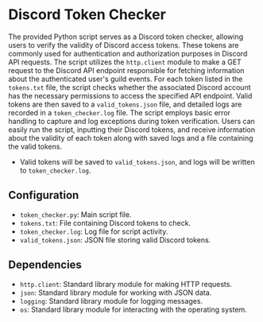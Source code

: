 # Discord Token Checker

The provided Python script serves as a Discord token checker, allowing users to verify the validity of Discord access tokens. These tokens are commonly used for authentication and authorization purposes in Discord API requests. The script utilizes the `http.client` module to make a GET request to the Discord API endpoint responsible for fetching information about the authenticated user's guild events. For each token listed in the `tokens.txt` file, the script checks whether the associated Discord account has the necessary permissions to access the specified API endpoint. Valid tokens are then saved to a `valid_tokens.json` file, and detailed logs are recorded in a `token_checker.log` file. The script employs basic error handling to capture and log exceptions during token verification. Users can easily run the script, inputting their Discord tokens, and receive information about the validity of each token along with saved logs and a file containing the valid tokens.


- Valid tokens will be saved to `valid_tokens.json`, and logs will be written to `token_checker.log`.

## Configuration

- `token_checker.py`: Main script file.
- `tokens.txt`: File containing Discord tokens to check.
- `token_checker.log`: Log file for script activity.
- `valid_tokens.json`: JSON file storing valid Discord tokens.

## Dependencies

- `http.client`: Standard library module for making HTTP requests.
- `json`: Standard library module for working with JSON data.
- `logging`: Standard library module for logging messages.
- `os`: Standard library module for interacting with the operating system.

